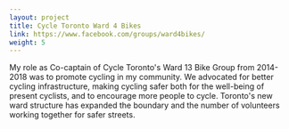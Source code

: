 ```yaml
---
layout: project
title: Cycle Toronto Ward 4 Bikes
link: https://www.facebook.com/groups/ward4bikes/
weight: 5
---
```

My role as Co-captain of Cycle Toronto's Ward 13 Bike Group from 2014-2018 was to promote cycling in my community. We advocated for better cycling infrastructure, making cycling safer both for the well-being of present cyclists, and to encourage more people to cycle. Toronto's new ward structure has expanded the boundary and the number of volunteers working together for safer streets.
